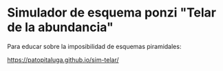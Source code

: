# Simulador de esquema ponzi "Telar de la abundancia"

Para educar sobre la imposibilidad de esquemas piramidales:

https://patopitaluga.github.io/sim-telar/
